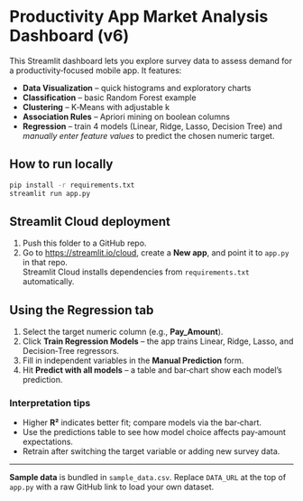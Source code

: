 # Productivity App Market Analysis Dashboard (v6)

This Streamlit dashboard lets you explore survey data to assess demand for a productivity‑focused mobile app.
It features:

- **Data Visualization** – quick histograms and exploratory charts  
- **Classification** – basic Random Forest example  
- **Clustering** – K‑Means with adjustable k  
- **Association Rules** – Apriori mining on boolean columns  
- **Regression** – train 4 models (Linear, Ridge, Lasso, Decision Tree) and
  *manually enter feature values* to predict the chosen numeric target.

## How to run locally
```bash
pip install -r requirements.txt
streamlit run app.py
```

## Streamlit Cloud deployment
1. Push this folder to a GitHub repo.  
2. Go to <https://streamlit.io/cloud>, create a **New app**, and point it to
   `app.py` in that repo.  
   Streamlit Cloud installs dependencies from `requirements.txt` automatically.

## Using the Regression tab
1. Select the target numeric column (e.g., **Pay_Amount**).  
2. Click **Train Regression Models** – the app trains Linear, Ridge, Lasso, and Decision‑Tree regressors.  
3. Fill in independent variables in the **Manual Prediction** form.  
4. Hit **Predict with all models** – a table and bar‑chart show each model’s prediction.

### Interpretation tips
- Higher **R²** indicates better fit; compare models via the bar‑chart.  
- Use the predictions table to see how model choice affects pay‑amount expectations.  
- Retrain after switching the target variable or adding new survey data.

---

**Sample data** is bundled in `sample_data.csv`. Replace `DATA_URL` at the top
of `app.py` with a raw GitHub link to load your own dataset.